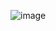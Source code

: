 ![image](https://github.com/adityasinghz/DICE-GAME/assets/69703250/0acfde8b-8e32-4082-9fb2-6154c5762681)
